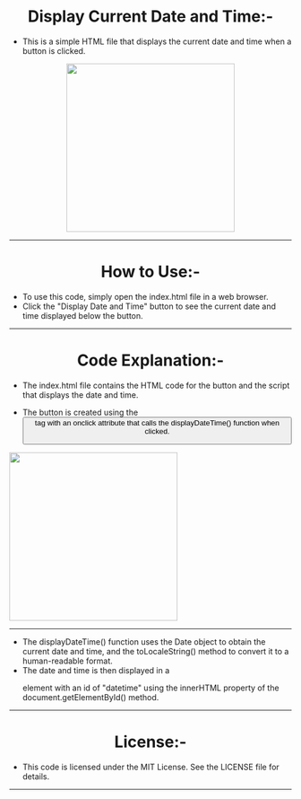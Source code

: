 <h1 align="center" >Display Current Date and Time:-</h1>

- This is a simple HTML file that displays the current date and time when a button is clicked.
<div align="center" >
<img height="300" wedith="300" src="https://datainflow.com/wp-content/uploads/2017/09/Display-Indian-current-Date-Time-Zone-using-php.jpg"></div>
<hr>

<h1 align="center" >How to Use:-</h1>

- To use this code, simply open the index.html file in a web browser.
- Click the "Display Date and Time" button to see the current date and time displayed below the button.
<hr>
<h1 align="center" >Code Explanation:-</h1>

- The index.html file contains the HTML code for the button and the script that displays the date and time. 

- The button is created using the <button> tag with an onclick attribute that calls the displayDateTime() function when clicked.
  <div align="center" >
<img height="300" wedith="300" src="https://i.stack.imgur.com/CavZY.png"></div>
<hr>

- The displayDateTime() function uses the Date object to obtain the current date and time, and the toLocaleString() method to convert it to a human-readable format.
- The date and time is then displayed in a <p> element with an id of "datetime" using the innerHTML property of the document.getElementById() method.
<hr>
<h1 align="center" >License:-</h1>

- This code is licensed under the MIT License. See the LICENSE file for details.
<hr>
